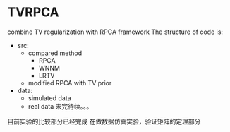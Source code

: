 # TVRPCA
combine TV regularization with RPCA framework
The structure of code is:
 * src:
 	* compared method
		* RPCA
		* WNNM
		* LRTV   
	* modified RPCA with TV prior
* data:
	* simulated data
	* real data
未完待续。。。

目前实验的比较部分已经完成
在做数据仿真实验，验证矩阵的定理部分
